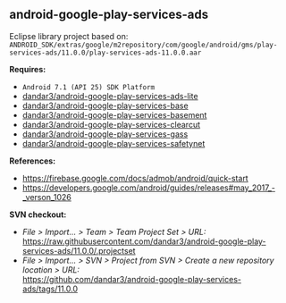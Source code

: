 ## android-google-play-services-ads

Eclipse library project based on:<br/>
`ANDROID_SDK/extras/google/m2repository/com/google/android/gms/play-services-ads/11.0.0/play-services-ads-11.0.0.aar`

**Requires:**
- `Android 7.1 (API 25) SDK Platform`
- [dandar3/android-google-play-services-ads-lite](https://github.com/dandar3/android-google-play-services-ads-lite/tree/11.0.0)
- [dandar3/android-google-play-services-base](https://github.com/dandar3/android-google-play-services-base/tree/11.0.0)
- [dandar3/android-google-play-services-basement](https://github.com/dandar3/android-google-play-services-basement/tree/11.0.0)
- [dandar3/android-google-play-services-clearcut](https://github.com/dandar3/android-google-play-services-clearcut/tree/11.0.0)
- [dandar3/android-google-play-services-gass](https://github.com/dandar3/android-google-play-services-gass/tree/11.0.0)
- [dandar3/android-google-play-services-safetynet](https://github.com/dandar3/android-google-play-services-safetynet/tree/11.0.0)

**References:**
- https://firebase.google.com/docs/admob/android/quick-start
- https://developers.google.com/android/guides/releases#may_2017_-_verson_1026

**SVN checkout:**
- _File > Import... > Team > Team Project Set > URL:_<br/>
  https://raw.githubusercontent.com/dandar3/android-google-play-services-ads/11.0.0/.projectset
- _File > Import... > SVN > Project from SVN > Create a new repository location > URL:_<br/> 
  https://github.com/dandar3/android-google-play-services-ads/tags/11.0.0
